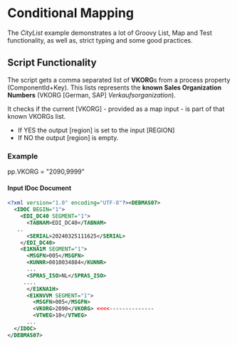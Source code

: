 # Conditional Mapping

The _CityList_ example demonstrates a lot of Groovy List, Map and Test functionality, as well as, strict typing and some good practices.  

## Script Functionality 

The script gets a comma separated list of **VKORG**s from a process property (ComponentId+Key). This lists represents the **known Sales Organization Numbers** (VKORG [German, SAP] _Verkaufsorganization_).

It checks if the current [VKORG] - provided as a map input - is part of that known VKORGs list.

* If YES the output [region] is set to the input [REGION]
* If NO the output [region] is empty.

### Example
pp.VKORG = "2090,9999"

#### Input IDoc Document
```xml
<?xml version="1.0" encoding="UTF-8"?><DEBMAS07>
  <IDOC BEGIN="1">
    <EDI_DC40 SEGMENT="1">
      <TABNAM>EDI_DC40</TABNAM>
   ..
      <SERIAL>20240325111625</SERIAL>
    </EDI_DC40>
    <E1KNA1M SEGMENT="1">
      <MSGFN>005</MSGFN>
      <KUNNR>0010034884</KUNNR>
      ...
      <SPRAS_ISO>NL</SPRAS_ISO>
     ....
      </E1KNA1H>
      <E1KNVVM SEGMENT="1">
        <MSGFN>005</MSGFN>
        <VKORG>2090</VKORG> <<<<--------------
        <VTWEG>10</VTWEG>
      ...
  </IDOC>
</DEBMAS07>
```